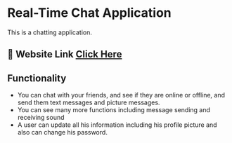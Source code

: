 # Real-Time Chat Application
This is a chatting application.

## 🚀 Website Link [Click Here](https://sadi-chat-app.netlify.app/)


## Functionality
- You can chat with your friends, and see if they are online or offline, and send them text messages and picture messages.
- You can see many more functions including message sending and receiving sound
- A user can update all his information including his profile picture and also can change his password.
